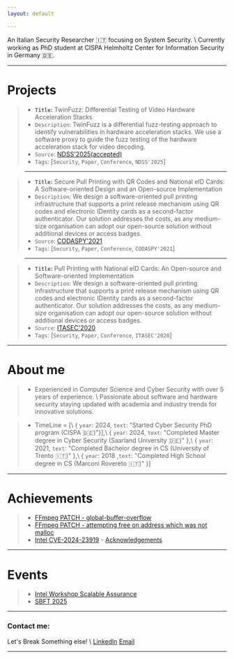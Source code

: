 ```yaml
---
layout: default

---
```


An Italian Security Researcher 🇮🇹 focusing on System Security. \\
Currently working as PhD student at CISPA Helmholtz Center for Information Security in Germany 🇩🇪.

---


# Projects

<!-- >--- -->

>* **`Title`:** TwinFuzz: Differential Testing of Video Hardware Acceleration Stacks 
>* `Description`: TwinFuzz is a differential fuzz-testing approach to identify vulnerabilities in hardware acceleration stacks. We use a software proxy to guide the fuzz testing of the hardware acceleration stack for video decoding.
>* `Source`: [NDSS'2025(accepted)](https://github.com/CISPA-SysSec/twinfuzz)
>* `Tags`: [`Security`, `Paper`, `Conference`, `NDSS'2025`]

>---

>* **`Title`:** Secure Pull Printing with QR Codes and National eID Cards: A Software-oriented Design and an Open-source Implementation 
>* `Description`: We design a software-oriented pull printing infrastructure that supports a print release mechanism using QR codes and electronic IDentity cards as a second-factor authenticator. Our solution addresses the costs, as any medium-size organisation can adopt our open-source solution without additional devices or access badges. 
>* `Source`: [CODASPY'2021](https://dl.acm.org/doi/10.1145/3422337.3447847)
>* `Tags`: [`Security`, `Paper`, `Conference`, `CODASPY'2021`]



>---

>* **`Title`:** Pull Printing with National eID Cards: An Open-source and Software-oriented Implementation 
>* `Description`: We design a software-oriented pull printing infrastructure that supports a print release mechanism using QR codes and electronic IDentity cards as a second-factor authenticator. Our solution addresses the costs, as any medium-size organisation can adopt our open-source solution without additional devices or access badges. 
>* `Source`: [ITASEC'2020](https://st.fbk.eu/news/2020/01/07/papers-accepted-at-itasec-2020/)
>* `Tags`: [`Security`, `Paper`, `Conference`, `ITASEC'2020`]




---



# About me
>* Experienced in Computer Science and Cyber Security with over 5 years of experience. \\
Passionate about software and hardware security staying updated with academia and industry trends for innovative solutions.


>* TimeLine = [\\
>  { `year`: 2024, `text`: "Started Cyber Security PhD program (CISPA 🇩🇪)"}],\\
>  { `year`: 2024, `text`: "Completed Master degree in Cyber Security (Saarland University 🇩🇪)" },\\
>  { `year`: 2021, `text`: "Completed Bachelor degree in CS (University of Trento 🇮🇹)" },\\
>  { `year`: 2018 ,`text`: "Completed High School degree in CS (Marconi Rovereto 🇮🇹)" }]

---

# Achievements

>* [FFmpeg PATCH - global-buffer-overflow](https://patchwork.ffmpeg.org/project/ffmpeg/patch/20231130122853.26758-1-michael@niedermayer.cc/) 
>* [FFmpeg PATCH - attempting free on address which was not malloc ](https://patchwork.ffmpeg.org/project/ffmpeg/patch/20240206212640.9193-1-jamrial@gmail.com/) 
>* [Intel CVE-2024-23919](https://cve.mitre.org/cgi-bin/cvename.cgi?name=CVE-2024-23919/) - [Acknowledgements](https://www.intel.com/content/www/us/en/security-center/advisory/intel-sa-01132.html)


---

# Events
>* [Intel Workshop Scalable Assurance](https://www.linkedin.com/pulse/busy-summer-academic-engagements-part-1-research-workshops-jason-fung-zoxic) 
>* [SBFT 2025](https://sbft25.github.io/organisation/) 


---

### Contact me: 

Let's Break Something else! \\
[LinkedIn](https://www.linkedin.com/in/matteoleonelli/)
[Email](mailto:matteoleonelli99@gmail.com)

---